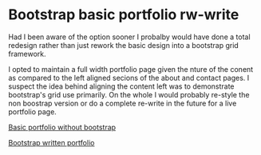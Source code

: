 # Bootstrap basic portfolio rw-write
Had I been aware of the option sooner I probalby would have done a total redesign rather than just rework the basic design into a bootstrap grid framework.

I opted to maintain a full width portfolio page given the nture of the conent as compared to the left aligned secions of the about and contact pages. I suspect the idea behind aligning the content left was to demonstrate bootstrap's grid use primarily. On the whole I would probably re-style the non boostrap version or do a complete re-write in the future for a live portfolio page.

[Basic portfolio without bootstrap](https://echo-dave.github.io/Basic-Portfolio/index.html)

[Bootstrap written portfolio](https://echo-dave.github.io/Bootstrap-Portfolio/)
